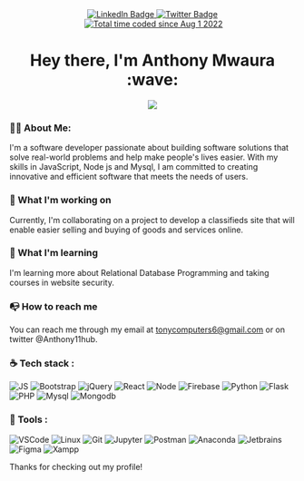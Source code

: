 <div id="header" align="center">
  <div id="badges">
    <a href="https://www.linkedin.com/in/anthony-mwaura-b08b69218/">
      <img src="https://img.shields.io/badge/LinkedIn-blue?style=for-the-badge&logo=linkedin&logoColor=white" alt="LinkedIn Badge"/>
    </a>
    <a href="https://twitter.com/Anthony11hub">
      <img src="https://img.shields.io/badge/Twitter-blue?style=for-the-badge&logo=twitter&logoColor=white" alt="Twitter Badge"/>
    </a>
  </div>
  <img src="https://komarev.com/ghpvc/?username=Anthony11-hub&style=flat-square&color=blue" alt=""/>
  <a href="https://wakatime.com/@8d976067-8545-4562-9c29-262e864a5427"><img src="https://wakatime.com/badge/user/8d976067-8545-4562-9c29-262e864a5427.svg" alt="Total time coded since Aug 1 2022" /></a>
  
  <h1>
    Hey there, I'm Anthony Mwaura :wave:
  </h1>
</div>

<div style="text-align:center;">
  <img src="https://media.giphy.com/media/26AHONQ79FdWZhAI0/giphy.gif"/>  
</div>


### :man_technologist: About Me:
I'm a software developer passionate about building software solutions that solve real-world problems and help make people's lives easier. With my skills in JavaScript, Node js and Mysql, I am committed to creating innovative and efficient software that meets the needs of users.

### :telescope: What I'm working on
Currently, I'm collaborating on a project to develop a classifieds site that will enable easier selling and buying of goods and services online.

### :seedling: What I'm learning 
I'm learning more about Relational Database Programming and taking courses in website security.

### :mailbox_with_no_mail: How to reach me
You can reach me through my email at tonycomputers6@gmail.com or on twitter @Anthony11hub.

### :coffee: Tech stack :

![JS](https://img.shields.io/badge/JavaScript-black?logo=javascript&logoColor=yellow&style=for-the-badge)
![Bootstrap](https://img.shields.io/badge/Bootstrap-white?logo=bootstrap&logoColor=8d8cdf&style=for-the-badge)
![jQuery](https://img.shields.io/badge/jQuery-white?logo=jquery&logoColor=0078d4&style=for-the-badge)
![React](https://img.shields.io/badge/React.JS-blue?logo=react&logoColor=cyan&style=for-the-badge)
![Node](https://img.shields.io/badge/Node.JS-68A063?logo=node.js&logoColor=white&style=for-the-badge)
![Firebase](https://img.shields.io/badge/Firebase-grey?logo=firebase&logoColor=orange&style=for-the-badge)
![Python](https://img.shields.io/badge/Python-FFE873?logo=python&logoColor=blue&style=for-the-badge)
![Flask](https://img.shields.io/badge/Flask-white?logo=flask&logoColor=black&style=for-the-badge)
![PHP](https://img.shields.io/badge/PHP-6a73b6?logo=php&logoColor=white&style=for-the-badge)
![Mysql](https://img.shields.io/badge/Mysql-white?logo=mysql&logoColor=blue&style=for-the-badge)
![Mongodb](https://img.shields.io/badge/Mongodb-white?logo=mongodb&logoColor=3FA037&style=for-the-badge)


### :wrench: Tools :

![VSCode](https://img.shields.io/badge/VSCode-8d8cdf?logo=visualstudiocode&logoColor=4666ff&style=for-the-badge)
![Linux](https://img.shields.io/badge/Linux-E95420?logo=linux&logoColor=white&style=for-the-badge)
![Git](https://img.shields.io/badge/Git-grey?logo=git&logoColor=orange&style=for-the-badge)
![Jupyter](https://img.shields.io/badge/Jupyter-white?logo=jupyter&logoColor=orange&style=for-the-badge)
![Postman](https://img.shields.io/badge/Postman-black?logo=postman&logoColor=orange&style=for-the-badge)
![Anaconda](https://img.shields.io/badge/Anaconda-white?logo=anaconda&logoColor=green&style=for-the-badge)
![Jetbrains](https://img.shields.io/badge/Jetbrains-white?logo=jetbrains&logoColor=black&style=for-the-badge)
![Figma](https://img.shields.io/badge/Figma-FF7F50?logo=figma&logoColor=0ACF83&style=for-the-badge)
![Xampp](https://img.shields.io/badge/Xampp-333333?logo=xampp&logoColor=0073AA&style=for-the-badge)

Thanks for checking out my profile!

